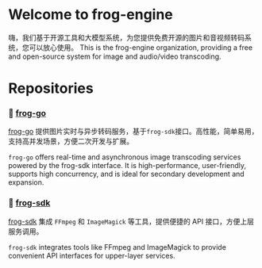 # Welcome to frog-engine
嗨，我们基于开源工具和大模型系统，为您提供免费开源的图片和音视频转码系统，您可以放心使用。
This is the frog-engine organization, providing a free and open-source system for image and audio/video transcoding.
<!--

**Here are some ideas to get you started:**

🙋‍♀️ A short introduction - what is your organization all about?
🌈 Contribution guidelines - how can the community get involved?
👩‍💻 Useful resources - where can the community find your docs? Is there anything else the community should know?
🍿 Fun facts - what does your team eat for breakfast?
🧙 Remember, you can do mighty things with the power of [Markdown](https://docs.github.com/github/writing-on-github/getting-started-with-writing-and-formatting-on-github/basic-writing-and-formatting-syntax)
-->


# Repositories

### 🍿 [frog-go](https://github.com/frog-engine/frog-go) 
[frog-go](https://github.com/frog-engine/frog-go) 提供图片实时与异步转码服务，基于`frog-sdk`接口。高性能，简单易用，支持高并发场景，方便二次开发与扩展。

`frog-go` offers real-time and asynchronous image transcoding services powered by the frog-sdk interface. It is high-performance, user-friendly, supports high concurrency, and is ideal for secondary development and expansion.


### 🌈 [frog-sdk](https://github.com/frog-engine/frog-sdk)
[frog-sdk](https://github.com/frog-engine/frog-sdk) 集成 `FFmpeg` 和 `ImageMagick` 等工具，提供便捷的 API 接口，方便上层服务调用。

`frog-sdk` integrates tools like FFmpeg and ImageMagick to provide convenient API interfaces for upper-layer services.
